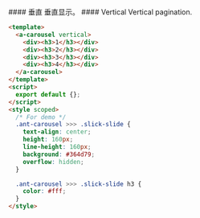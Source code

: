 <cn>
#### 垂直
垂直显示。
</cn>

<us>
#### Vertical
Vertical pagination.
</us>

```html
<template>
  <a-carousel vertical>
    <div><h3>1</h3></div>
    <div><h3>2</h3></div>
    <div><h3>3</h3></div>
    <div><h3>4</h3></div>
  </a-carousel>
</template>
<script>
  export default {};
</script>
<style scoped>
  /* For demo */
  .ant-carousel >>> .slick-slide {
    text-align: center;
    height: 160px;
    line-height: 160px;
    background: #364d79;
    overflow: hidden;
  }

  .ant-carousel >>> .slick-slide h3 {
    color: #fff;
  }
</style>
```
